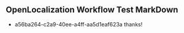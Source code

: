 ## OpenLocalization Workflow Test MarkDown
* a56ba264-c2a9-40ee-a4ff-aa5d1eaf623a thanks!

<!--HONumber=Aug16_HO1-->


